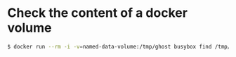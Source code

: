 # Check the content of a docker volume

``` bash
$ docker run --rm -i -v=named-data-volume:/tmp/ghost busybox find /tmp/ghost
```
